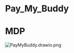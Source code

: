 # Pay_My_Buddy

# MDP

![PayMyBuddy.drawio.png](..%2FUsers%2FDavid%2FDownloads%2FPayMyBuddy.drawio.png)